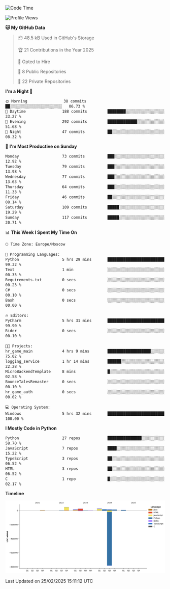 <!--START_SECTION:waka-->
![Code Time](http://img.shields.io/badge/Code%20Time-610%20hrs%2021%20mins-blue)

![Profile Views](http://img.shields.io/badge/Profile%20Views-0-blue)

**🐱 My GitHub Data** 

> 📦 48.5 kB Used in GitHub's Storage 
 > 
> 🏆 21 Contributions in the Year 2025
 > 
> 💼 Opted to Hire
 > 
> 📜 8 Public Repositories 
 > 
> 🔑 22 Private Repositories 
 > 
**I'm a Night 🦉** 

```text
🌞 Morning                38 commits          ██░░░░░░░░░░░░░░░░░░░░░░░   06.73 % 
🌆 Daytime                188 commits         ████████░░░░░░░░░░░░░░░░░   33.27 % 
🌃 Evening                292 commits         █████████████░░░░░░░░░░░░   51.68 % 
🌙 Night                  47 commits          ██░░░░░░░░░░░░░░░░░░░░░░░   08.32 % 
```
📅 **I'm Most Productive on Sunday** 

```text
Monday                   73 commits          ███░░░░░░░░░░░░░░░░░░░░░░   12.92 % 
Tuesday                  79 commits          ███░░░░░░░░░░░░░░░░░░░░░░   13.98 % 
Wednesday                77 commits          ███░░░░░░░░░░░░░░░░░░░░░░   13.63 % 
Thursday                 64 commits          ███░░░░░░░░░░░░░░░░░░░░░░   11.33 % 
Friday                   46 commits          ██░░░░░░░░░░░░░░░░░░░░░░░   08.14 % 
Saturday                 109 commits         █████░░░░░░░░░░░░░░░░░░░░   19.29 % 
Sunday                   117 commits         █████░░░░░░░░░░░░░░░░░░░░   20.71 % 
```


📊 **This Week I Spent My Time On** 

```text
🕑︎ Time Zone: Europe/Moscow

💬 Programming Languages: 
Python                   5 hrs 29 mins       █████████████████████████   99.32 % 
Text                     1 min               ░░░░░░░░░░░░░░░░░░░░░░░░░   00.35 % 
Requirements.txt         0 secs              ░░░░░░░░░░░░░░░░░░░░░░░░░   00.23 % 
C#                       0 secs              ░░░░░░░░░░░░░░░░░░░░░░░░░   00.10 % 
Bash                     0 secs              ░░░░░░░░░░░░░░░░░░░░░░░░░   00.00 % 

🔥 Editors: 
PyCharm                  5 hrs 31 mins       █████████████████████████   99.90 % 
Rider                    0 secs              ░░░░░░░░░░░░░░░░░░░░░░░░░   00.10 % 

🐱‍💻 Projects: 
hr_game_main             4 hrs 9 mins        ███████████████████░░░░░░   75.02 % 
logging_service          1 hr 14 mins        ██████░░░░░░░░░░░░░░░░░░░   22.28 % 
MicroBackendTemplate     8 mins              █░░░░░░░░░░░░░░░░░░░░░░░░   02.58 % 
BounceTalesRemaster      0 secs              ░░░░░░░░░░░░░░░░░░░░░░░░░   00.10 % 
hr_game_auth             0 secs              ░░░░░░░░░░░░░░░░░░░░░░░░░   00.02 % 

💻 Operating System: 
Windows                  5 hrs 32 mins       █████████████████████████   100.00 % 
```

**I Mostly Code in Python** 

```text
Python                   27 repos            ███████████████░░░░░░░░░░   58.70 % 
JavaScript               7 repos             ████░░░░░░░░░░░░░░░░░░░░░   15.22 % 
TypeScript               3 repos             ██░░░░░░░░░░░░░░░░░░░░░░░   06.52 % 
HTML                     3 repos             ██░░░░░░░░░░░░░░░░░░░░░░░   06.52 % 
C                        1 repo              █░░░░░░░░░░░░░░░░░░░░░░░░   02.17 % 
```



**Timeline**

![Lines of Code chart](https://raw.githubusercontent.com/adlemx/adlemx/main/assets/bar_graph.png)


 Last Updated on 25/02/2025 15:11:12 UTC
<!--END_SECTION:waka-->
